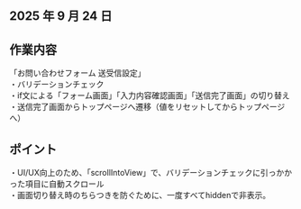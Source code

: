 ## 2025 年 9 月 24 日

## 作業内容
「お問い合わせフォーム 送受信設定」<br>
・バリデーションチェック<br>
・if文による「フォーム画面」「入力内容確認画面」「送信完了画面」の切り替え<br>
・送信完了画面からトップページへ遷移（値をリセットしてからトップページへ）

## ポイント
・UI/UX向上のため、「scrollIntoView」で、バリデーションチェックに引っかかった項目に自動スクロール<br>
・画面切り替え時のちらつきを防ぐために、一度すべてhiddenで非表示。
